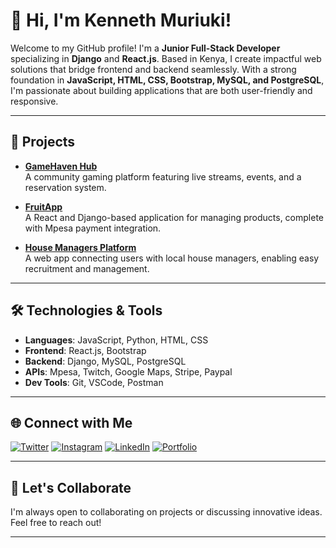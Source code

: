 # 👋 Hi, I'm Kenneth Muriuki! 

Welcome to my GitHub profile! I'm a **Junior Full-Stack Developer** specializing in **Django** and **React.js**. Based in Kenya, I create impactful web solutions that bridge frontend and backend seamlessly. With a strong foundation in **JavaScript, HTML, CSS, Bootstrap, MySQL, and PostgreSQL**, I'm passionate about building applications that are both user-friendly and responsive.

---

## 💼 Projects

- **[GameHaven Hub](https://github.com/kogimurio/GameHaven-Hub)**  
  A community gaming platform featuring live streams, events, and a reservation system.

- **[FruitApp](https://github.com/kogimurio/reactDjangoApp)**  
  A React and Django-based application for managing products, complete with Mpesa payment integration.

- **[House Managers Platform](https://github.com/kogimurio/House-Managers-Platform)**  
  A web app connecting users with local house managers, enabling easy recruitment and management.

---

## 🛠️ Technologies & Tools

- **Languages**: JavaScript, Python, HTML, CSS
- **Frontend**: React.js, Bootstrap
- **Backend**: Django, MySQL, PostgreSQL
- **APIs**: Mpesa, Twitch, Google Maps, Stripe, Paypal
- **Dev Tools**: Git, VSCode, Postman

---

## 🌐 Connect with Me

[![Twitter](https://img.shields.io/badge/X-@Kmurio-blue)](https://x.com/Kmurio)
[![Instagram](https://img.shields.io/badge/Instagram-itsme_murio-%23E4405F)](https://www.instagram.com/itsme_murio/?hl=en)
[![LinkedIn](https://img.shields.io/badge/LinkedIn-Kenneth%20Muriuki-blue)](https://www.linkedin.com/in/kenneth-muriuki-b22ba6161)
[![Portfolio](https://img.shields.io/badge/Portfolio-Visit-blue)](https://murio-46524c1946aa.herokuapp.com/)

---

## 🤝 Let's Collaborate

I'm always open to collaborating on projects or discussing innovative ideas. Feel free to reach out!

---

